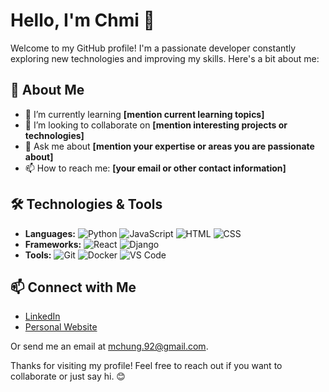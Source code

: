 # Hello, I'm Chmi 👋

Welcome to my GitHub profile! I'm a passionate developer constantly exploring new technologies and improving my skills. Here's a bit about me:

## 🚀 About Me

- 🌱 I’m currently learning **[mention current learning topics]**
- 👯 I’m looking to collaborate on **[mention interesting projects or technologies]**
- 💬 Ask me about **[mention your expertise or areas you are passionate about]**
- 📫 How to reach me: **[your email or other contact information]**

## 🛠️ Technologies & Tools

- **Languages:** ![Python](https://img.shields.io/badge/-Python-blue?style=flat&logo=python) ![JavaScript](https://img.shields.io/badge/-JavaScript-yellow?style=flat&logo=javascript) ![HTML](https://img.shields.io/badge/-HTML-orange?style=flat&logo=html5) ![CSS](https://img.shields.io/badge/-CSS-blue?style=flat&logo=css3)
- **Frameworks:** ![React](https://img.shields.io/badge/-React-blue?style=flat&logo=react) ![Django](https://img.shields.io/badge/-Django-green?style=flat&logo=django)
- **Tools:** ![Git](https://img.shields.io/badge/-Git-red?style=flat&logo=git) ![Docker](https://img.shields.io/badge/-Docker-blue?style=flat&logo=docker) ![VS Code](https://img.shields.io/badge/-VS%20Code-blue?style=flat&logo=visual-studio-code)

<!--
## 📈 GitHub Stats

![Chmi's GitHub stats](https://github-readme-stats.vercel.app/api?username=hello-chmi&show_icons=true&theme=radical)
-->

## 📫 Connect with Me

- [LinkedIn](https://www.linkedin.com/in/hello-chmi)
- [Personal Website](https://hello-chmi.github.io/)

Or send me an email at mchung.92@gmail.com.

<!--
## 📚 Latest Blog Posts

## 🏆 Achievements
-->

Thanks for visiting my profile! Feel free to reach out if you want to collaborate or just say hi. 😊
